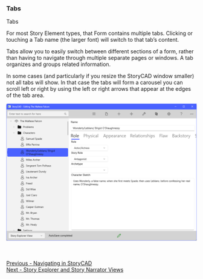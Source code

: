 ### Tabs ###
Tabs		

For most Story Element types, that Form contains multiple tabs. Clicking or touching a Tab name (the larger font) will switch to that tab’s content. 

Tabs allow you to easily switch between different sections of a form, rather than having to navigate through multiple separate pages or windows. A tab organizes and groups related information.

In some cases (and particularly if you resize the StoryCAD window smaller) not all tabs will show. In that case  the tabs will form a carousel you can scroll left or right by using the left or right arrows that appear at the edges of the tab area.

![](Tabs.png)

 <br/> <br/>
[Previous - Navigating in StoryCAD](Navigating_in_StoryCAD.md) <br/>
[Next - Story Explorer and Story Narrator Views](Story_Explorer_and_Story_Narrator_Views.md) <br/>
